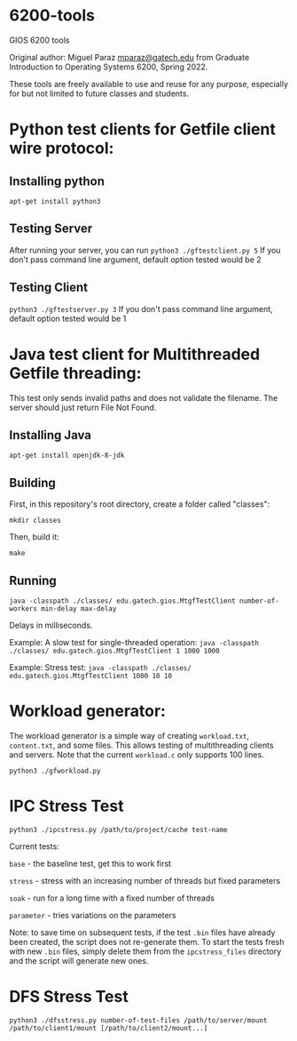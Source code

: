 # 6200-tools
GIOS 6200 tools

Original author: Miguel Paraz <mparaz@gatech.edu> from Graduate Introduction to Operating Systems 6200, Spring 2022.

These tools are freely available to use and reuse for any purpose, especially for but not limited to future classes and students.

# Python test clients for Getfile client wire protocol:

## Installing python
```apt-get install python3```

## Testing Server

After running your server, you can run
```python3 ./gftestclient.py 5```
If you don't pass command line argument, default option tested would be 2


## Testing Client

```python3 ./gftestserver.py 3```
If you don't pass command line argument, default option tested would be 1


# Java test client for Multithreaded Getfile threading:

This test only sends invalid paths and does not validate the filename. The server should just return File Not Found.

## Installing Java
```apt-get install openjdk-8-jdk```

## Building

First, in this repository's root directory, create a folder called "classes":

```mkdir classes```

Then, build it:

```make```

## Running
```java -classpath ./classes/ edu.gatech.gios.MtgfTestClient number-of-workers min-delay max-delay```

Delays in milliseconds.

Example: A slow test for single-threaded operation:
```java -classpath ./classes/ edu.gatech.gios.MtgfTestClient 1 1000 1000```

Example: Stress test:
```java -classpath ./classes/ edu.gatech.gios.MtgfTestClient 1000 10 10```

# Workload generator:

The workload generator is a simple way of creating `workload.txt`, `content.txt`, and some files. This allows testing of multithreading clients and servers.
Note that the current `workload.c` only supports 100 lines.

```python3 ./gfworkload.py```

# IPC Stress Test

```python3 ./ipcstress.py /path/to/project/cache test-name```

Current tests:

`base` - the baseline test, get this to work first

`stress` - stress with an increasing number of threads but fixed parameters

`soak` - run for a long time with a fixed number of threads

`parameter` - tries variations on the parameters

Note: to save time on subsequent tests, if the test `.bin` files have already 
been created, the script does not re-generate them. To start the tests fresh 
with new `.bin` files, simply delete them from the `ipcstress_files` directory 
and the script will generate new ones.

# DFS Stress Test

```python3 ./dfsstress.py number-of-test-files /path/to/server/mount /path/to/client1/mount [/path/to/client2/mount...]```
